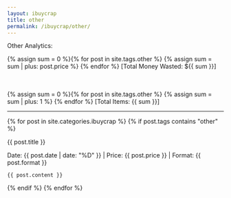 ```yaml
---
layout: ibuycrap
title: other
permalink: /ibuycrap/other/
---
```


<p id="description">
    Other Analytics: 
    
</p> 

<p id="description">

{% assign sum = 0 %}{% for post in site.tags.other %}
    {% assign sum = sum | plus: post.price %}
{% endfor %}
[Total Money Wasted: ${{ sum }}]
<!--Working-->
<br>
<br>
{% assign sum = 0 %}{% for post in site.tags.other %}
    {% assign sum = sum | plus: 1 %}
{% endfor %}
[Total Items: {{ sum }}]  
<!--Working-->
</p>

___

{% for post in site.categories.ibuycrap  %}
  {% if post.tags contains "other" %}
   <div class="lamlog">
    <p class="info">
     {{ post.title }}
    </p>
    <p class="info"> Date: {{ post.date | date: "%D" }} | Price: {{ post.price }} | Format: {{ post.format }} </p>

    {{ post.content }}
</div>
   {% endif %}
{% endfor %}

